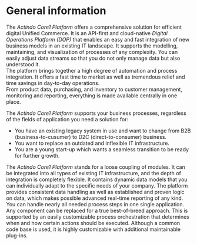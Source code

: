 # General information

The *Actindo Core1 Platform* offers a comprehensive solution for efficient digital Unified Commerce. It is an API-first and cloud-native *Digital Operations Platform (DOP)* that enables an easy and fast integration of new business models in an existing IT landscape. It supports the modelling, maintaining, and visualization of processes of any complexity. You can easily adjust data streams so that you do not only manage data but also understood it.  
The platform brings together a high degree of automation and process integration. It offers a fast time to market as well as tremendous relief and time savings in day-to-day operations.   
From product data, purchasing, and inventory to customer management, monitoring and reporting, everything is made available centrally in one place. 

The *Actindo Core1 Platform* supports your business processes, regardless of the fields of application you need a solution for:
- You have an existing legacy system in use and want to change from B2B (business-to-cusumer) to D2C (direct-to-consumer) business.
- You want to replace an outdated and inflexible IT infrastructure.
- You are a young start-up which wants a seamless transition to be ready for further growth.
  
The *Actindo Core1 Platform* stands for a loose coupling of modules. It can be integrated into all types of existing IT infrastructure, and the depth of integration is completely flexible.
It contains dynamic data models that you can individually adapt to the specific needs of your company. The platform provides consistent data handling as well as established and proven logic on data, which makes possible advanced real-time reporting of any kind.   
You can handle nearly all needed process steps in one single application. Any component can be replaced for a true best-of-breed approach. This is supported by an easily customizable process orchestration that determines when and how certain actions should be executed. Although a common code base is used, it is highly customizable with additional maintainable plug-ins.



